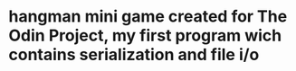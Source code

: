 # hangman mini game created for The Odin Project, my first program wich contains serialization and file i/o
